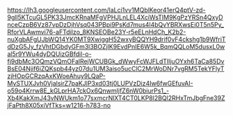 https://lh3.googleusercontent.com/laLci1vv1MQblKeor41erQ4ptV-zd-9gll5KTcuGL5PK33JmcKRnaMFgVPHJLnLEL4XciWsTIM9KgPzYRSn4QxyDnceCzpB6Vz87vpDzDjhVsq043PBpi9PsKd7mus4l4bQvYBRXwsEi0T5n5Py_RforVLAwmvi76-aFTdiIzo_8KNSEOBe23Y-r5eELnHdCh_K2b2-nuXgbAFgUJbWQ14YK0MT9XwiggH52wxyBQQYH9drif0vF4ckshg1b9WfriTdDzG5Jy_fzVhtDGbdyGFm3l3BOZjlK9EvdPnIE6W5k_BqmQQLoM5dusxL0wal5r9YWu4dyDQUizGBfdil-o-fj9dbMc3OQmzVQmOFalRejWCUBGk_dWwyFcWJFLdTIljuOYxh6TaCa85DvBsE04Njif6iZQKspb44yz07du1UM3aiso5ucClC2MrWoDNr7vgRM5TekYFlyTzjHOpGCRzqAxKWoeAhuy9LQaP-MySTUXJvh0VjalsirZ7paKJlP3xd03tj0LUPVzDiz4Iw6fwGEfuvAI-o59o4Krrw8E_kGLprHA7ckOx6QnwmIjfZ6nW0biurPs1_-Xb4KakXmJ43vNWUkm1o77sxmcrNlXT4CT0LKP8l2BQl2RHxTmJbgFne39ZjFaPth8X05xiVfTks=w1216-h783-no
